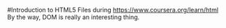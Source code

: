 #Introduction to HTML5
Files during https://www.coursera.org/learn/html  
By the way, DOM is really an interesting thing.
